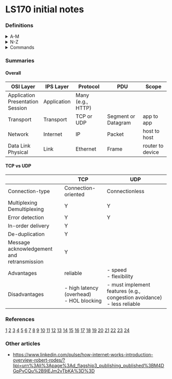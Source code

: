 # LS170 initial notes

### Definitions

<details>
<summary>A-M</summary>

#### A-M

- **AJAX** (Asynchronous JavaScript and XML) : a feature that allows browsers to issue requests and process responses *without a full page refresh**; this prevents the very expensive overhead of re-creating an entire webpage on every interaction [22]
  - AJAX requests: [22]
    - are performed asynchronously (the page does NOT refresh)
    - are similar to normal requests (same components, handled by server in same way)
    - have their response typically handled by some client-side JavaScript code

- **Application Layer** : The top-most layer of the OSI and IPS models;  provides communication services to applications themselves;  does not refer to actual applications [15]
  - protocols in this layer are the ones which actual applications most directly interact with; provides a syntax for applications to interact [15]

- **Bandwidth** : the *amount* of data that can be sent in a particular unit of time (typically a second) [2]; a measure of *capacity* [6]

- **Broadcast address** : the IP address at the END of the range assigned to a single local network (see also Network Address) [5]

- **Browser** (web browser) : Browsers hide much of the underlying HTTP request/response cycle: [20]
  - e.g., if you fill out a web form, it will issue the POST request, get a response with a `Location` header, issue a request to the locationd defined in the `Location` header and then display the (HTML) response from the second request; a browser tool like CURL or Postman may not do all of that [20]

- **Buffer** : memory allocated according to OS configuration and physical resources available to store data awaiting processing [12]
  - used in TCP for flow control [12]

- **Byte** : a unit of digital information containing 8 bits

- **Callback** : a piece of logic you pass on to some function to be executed after a certain event has happend [22]
  - e.g., a `callback` may be triggered when a response is returned

- **Congestion avoidance** : the application of an approach and algorithm to determine the size of the initial transmission window, and how much the window should be reduced depending on network conditions (i.e., network congestion) [12]
  - typically uses data loss and number of retransmissions to determine if the network is congested [12]

- **Connectionless network communication** : a single socket object that is set to `listen()` for incoming messages (from any source) directed to its specific IP address:port [10]

- **Connection-oriented network communication** : instantiating multiple socket objects to create a connection between applications;  analogous to replicating yourself to participate in 5 different concurrent conversations [10]
  - there is still a single socket object listening for incoming messages, but once a message arrives, a new socket object is instantiated to listen specifically for messages corresponding to the four-tuple (a specific source port, source IP, destination port, destination IP) [10]
  - generally, these connections are more reliable:  easier to implement rules for managing communication order of messages, responses, retransmission, etc. [10]

- **Connection state** (for TCP, connection-oriented communication) : possible states which a TCP connection progresses through during its lifetime: [12]
  - LISTEN : this state is important (on server side)
  - SYN-SENT
  - SYN-RECEIVED
  - ESTABLISHED : this state is important
  - FIN-WAIT-1
  - FIN-WAIT-2
  - CLOSE-WAIT
  - CLOSING
  - LAST-ACK
  - TIME-WAIT
  - CLOSED (a fictional state, since if closed, no connection exists)
  - Listen and Established are most important since other states relate to establishing and terminating connections

- **Cookie** (HTTP cookie) : small files of data (containing session information) sent from the server and stored in the client (browser) during a request/response cycle [22]
  - session information is stored in the cookie; actual session data is stored on the server
  - the client-side cookie is compared with server-side data on every request to identify the current session

- **CORS** (Cross-Origin Resource Sharing) : a mechanism that allows interactions that would normally be restricted cross-origin to take place; adds new HTTP headers that lets servers serve resources cross-origin to specified origins [23]

- **CRC** (Cyclic Redundancy Check) : see FCS below [3]

- **Bandwidth bottleneck** : a point at which bandwidth changes from relatively high to relatively low [2]

- **DNS** (Domain Name System) : a distributed database which translates domain names (e.g., `www.google.com`) to an IP address (e.g., `197.251.230.45`) [17]
  - DNS databases are stored on a hierarchy of world-wide DNS servers - no one server contains the complete database; if 1 server does not contain a requested domain name, that server routes the request to another DNS server up the hierarchy [17]

- **Encapsulation** : how protocols at different network layers can work together;  implemented through PDUs (i.e., the info at a higher layer is part of the data payload of a lower layer) [6]

- **Frame** : an Ethernet PDU [6] i.e., structured data.  Key components to remember are Source and Destination MAC address and Data Payload. [3] Exact headers used in an Ethernet frame will vary according to different Ethernet standards [9 q6]

- **FCS** (Frame Check Sequence) : the final 4 bytes (32 bits) of an Ethernet frame used for a CRC (cyclic redundancy check).  The receiving device generates it's own FCS from frame data then compares it to the FCS in the sent data. If the 2 don't match, the frame is dropped.  Ethernet does not implement retransmission functionality - this is left to higher level protocols. [3]

- **Flow Control** : a mechanism to prevent the sender from overwhelming the receiver with too much data at once [12]
  - in TCP: data awaiting processing is stored in a buffer
  - the amount of data each side can accept is defined in the WINDOW field of the TCP header; this is a dynamic field (i.e., will change depending on how full the buffer is) [12]

- **Four-tuple** : Four pieces of information defined for connection-oriented network communication:  source port, source IP, destination port, destination IP;  newly instantiated sockets listen for messages where all 4 pieces of info match [10]

- **Four-way handshake** : a process used for terminating TCP connections; uses `FIN` flag of TCP headers [12]

- **GET** (HTTP request) : used to retrieve a resource (most links are GETs); the response can be anything, but if it's HTML and that HTML references other resources, a browser will automatically request those referenced resources, a pure HTTP tool (like `curl`) will not [20]

- **Header** (HTTP request or response header) : colon-separated name-value pairs sent in plain text; HTTP headers allow the client and server to send additional info during the HTTP response/request cycle;  [20]

- **HOL blocking** (Head-of-Line blocking) : a general networking concept where an issue in delivering or processing 1 message in a sequence will 'block' or delay the deilvery of processing of subsequent messages [12]

- **Hop** : journeys between nodes on the network (i.e., interruptions for transmission, processing, queuing) [2]

- **HTML** (Hypertext Markup Language) : the means by whch resources on the web should be uniformly structured; one of the three technologies / concepts upon which the web was based (see also URI, HTTP) [16]
  - e.g., `<a>` with `href` attribute to provide links to other resources

- **HTTP** (Hypertext Transfer Protocol) : a stateless protocol for how clients communicate with servers [24]; the set of rules which provide uniformity to the way resources on the web are transferred between applications (a *request response protocol* between a *server* and a *client* [17]) [16]
  - serves as a link between applications (a message format) and the transfer of hypertext documents [17]
  - is an inherently *stateless* protocol - makes it hard to build user experiences that are stateful (e.g., know where a request came from, differentiating users, staying "logged in", etc.) [17]

- **HTTP request** : can be Get or Post (see also GET and POST) [20]
  - key components: [20]
    - HTTP method (i.e., GET vs POST)
    - path (resource name and any query parameters)
    - headers
    - message body (for POST requests)

- **HTTP response** : the raw data returned by a server to an HTTP request [21]
  - key components of a response: [21]
    - status code (e.g., 200) (see also Status Code)
    - headers
    - message body (contains the raw response data)

- **Hub** : a basic piece of network hardware that replicates a message and forwards it to all of the devices on the network. Devices connected to a hub that receive a message not intended for it (i.e., MAC address is different) will ignore the frame [3]

- **Interframe Gap** : a brief pause in transmission between each Ethernet frame; allows the receiver to prepare to receive the next frame; contributes to Transmission Delay. For 100Mbps Ethernet the gap is 0.96 microseconds. [3]

- **Internet** : A network of networks;  comprised of *network infrastructure* (physical devices: routers, switches, physical network, cables, etc.) and *protocols* (which allow infrastructure to function) [6]

- **Internet Layer** : Also called Network Layer (OSI model).  Generally uses Internet Protocol (IP) at this layer; primary purpose is to facilitate communication between hosts (e.g., computers) on different networks [5]

- **IP** : Internet Protocol [1]; IPv4 and IPv6 are currently in use; primary functions are: routing data between one device and another (i.e., between hosts) [10] across networks via IP addressing, encapsulation of data into packets [5]; the predominant protocol for *inter-network communication* [6]  (see also Packet)

- **IP Address** : logical address (unlike MAC addresses) - can be assigned as required to devices as they join a network;  must be assigned within  a range of addresses available to the LAN they join.[5]
  - IPv4 address: 32-bit length; set of 4 numbers of 8 bits each; decimal numbers between `0` and `255` (e.g., `109.156.106.57`); maximum possible unique addresses is ~4.3 billion [5]
  - IPv6 address: 128-bit length; 8 x 16 bit blocks (e.g., 8 sets of hexadecimal characters); max possible addresses is 340 undecillion [5] The first 4 sets are used to locate a specific network, the last 4 sets to identify a particular interface or device within that network [9 q9]

- **Internet Protocol Suite** : (also called TCP/IP model or DoD model) a framework for organizing the set of communication protocols used in the internet [8]
  - Layers include [corresponding PDU name]: [8]
    - Application
    - Transport [segment (TCP) or datagram (UDP)]
    - Internet [packet] (IP - from network to sub-network)
    - Link [frame] (Ethernet - from router to device)
  - lower levels (Ethernet, IP) are inherently unreliable - although checksum data is provided, if the frame or packet is corrupt, it will just be dropped [11]
  - for reliable data transmission, a system of rules must be implemented to enable it (e.g, TCP) [13]


- **LAN** (Local Area Network) : multiple devices (computers) connected via a network bridging device (like a hub, or more likely a switch).  If connected wirelessly, would be known as WLAN (Wireless LAN) [4]

- **Latency** : a measure of the *time* (or delay [6]) it takes for data to get from 1 point in a network to another [2]
  - consists of:
    - **propogation delay** : the time it takes for a message to travel from sender to receiver; ratio between distance and speed [2]
    - **transmission delay** : the time it takes to push data onto each "link" in it's journey from 1 point to another (e.g., between switches, routers, other network devices) [2]
    - **processing delay** : data needs to be processed at each 'link' - this is the delay to process data between links [2]
    - **queuing delay** : (also buffering) the amount of time data waits in a queue to be processed [2]
    - **last-mile latency** : delays which involve getting a network signal from ISP's network to home or office network; as data is directed down the network hierarchy to the correct sub-network there will be more frequent and shorter 'hops' [2]

- **MAC Address** : a (unique) sequence of 6, two-digit hexadecimal numbers (e.g., `00:40:96:9d:68:0a`) assigned to every device with a NIC; used to direct Ethernet frames between network devices in a (W)LAN;  MAC address is "burned in" when manufactured;  in theory, should all be unique (may not be, but rarely causes problems) [3] [6] MAC addresses have a 'flat' structure [9 q7]

- **Multiplexing** : transmitting multiple signals over a single channel;  opposite:  **demultiplexing** [10]
  - multiplexing is enabled through use of network ports [13]


</details>

<details>
<summary>N-Z</summary>

#### N-Z

- **Network** : 1 or more computers connected in such a way that they can communicate or exchange data [4]

- **Network address** : the IP address at the START of the range assigned to a single local network (see also Broadcast Address) [5]

- **Network congestion** : when there is more data being transmitted on a network than there is network capacity to transmit the data [12]
  - If there is congestion, excess data is lost [12]

- **Network edge** : the 'entry point' into a network like a home or corporate LAN [2]

- **NIC** (Network Interface Card) : any network-enabled device [3]

- **Origin** : a combination of *scheme*, *host*, and *port* [23]
  - scheme:  e.g., `http` vs `https`
  - host: `mysite.com` vs `anothersite.com`
  - port: `http://mysite.com` (port 80 by default) vs `http://mysite.com:4000`

- **OSI model** (Open Systems Interconnection model): a conceptual model for general computer network communication [8] (see also Internet Protocol Suite)
  - Layers include: [8]
    - Application
    - Presentation
    - Session
    - Transport
    - Network
    - Data Link
    - Physical

- **Packet** : a PDU within the IP Protocol;  has a header and a data payload;  data payload is generally a TCP segment or UDP datagram [5]

- **Packet sniffing** : Reading HTTP request/responses being sent back and forth between a client and server; finding a session id would alow someone to pose as your client and be automatically logged in without needing your username or pw [23]

- **PDU** : Protocol Data Units [1]
  - an amount or block of data transferred over a network
  - may have diffrent names within different protocols or protocol layers
  - consists of a header, data payload, trailer (or footer)
  - e.g., Ethernet Frames are a PDU that encapsulate data from the Internet/Network layer above [3]

- **Physical network** : the tangible infrastructure that transmits electrical signals, light, radio waves which carry network communications [6]

- **Pipelining** : similar to a Stop-and-Wait protocol, but the sender continuously sends messages in a "window" (maximum number of messages in the pipeline at any 1 time) without waiting for the acknowledgement.  If there is a time-out before an acknowledgement is received, that message will be re-sent, etc as per the Stop-and-Wait protocol [11]
  - specific implementations are "Go-back-N" and "Selective Repeat" [11]

- **Port** (network port): an identifer for a specific process running on a host (will be between 0 - 65,535, some numbers are reserved) [10]
  - 0 - 1023 : assigned to processes that provide commonly used network services
      - HTTP is port 80 (unencrypted) or port 443 (encrypted)
      - FTP is port 20
      - SMTP is port 25
  - 1024 - 49,151 : registered ports; assigned as requested by private entities; may also be *ephemeral* (temporary) ports assigned by the operating system
  - source and destination ports are included in PDU for transport layer (exact structure varies based on specific transport protocol used) [10]

- **POST** (HTTP request) : an HTTP request that allows you to send or submit data to the server; allows sending of much larger and sensitive data to the server (such as passwords, images, videos, etc.) [20]
  - data is sent as part of the HTTP *body*; body is optional (can be blank) [20]

- **Protocol** : (network protocol) a system of rules governing the exchange or transission of data; various protocols have various functions (corresponding to the various 'layers' of the network) [6]
  - there are many different protocols to address different aspects of network communication OR the same aspect, but a specific use case [7]

- **Query string** (HTTP) : used to send data to the server; used *only* in HTTP GET requests [18]
  - components include: [18]
    - `?` : reserved character to mark the start of the query string
    - e.g. `search=ruby` : a parameter name/value pair
    - `&` : reserved character used when adding more parameters to the query string
    - e.g., `results=10` : another parameter name/value pair
  - limits: [18]
    - have a max length (cannot send a lot of data)
    - all name/value pairs are visible in the URL (can't send sensitive info)
    - space and special characters can't be used (need to be URL encoded)

- **Round-trip Time (RTT)** : a latency calculation often used in networking - the length of time for a signal to be sent, added to the length of time for an acknowledgement or response to be received [2]

- **Router** : a network device;  responsible for a network 'segment' (i.e., a range of IP addresses for which the router keeps a record and can forward packets to);  routers also keep a routing table - record of other routers on the network and their network addresses [5]

- **Same-origin policy** : a policy that permits unrestricted interaction between resources originating from the same origin, but restricts certain interactions between resources originating from different origins [23] (see also Origin)
  - typically allowed:  requests for linking, redirects, form submissions, embedding of resources from other origins (e.g., scripts, css stylesheets, images, media, fonts, iframes)
  - typically restricted: cross-origin requests (where resources are being accessed programmatically using APIs such as `XMLHttpRequest` or `fetch`)

- **Secure HTTP (HTTPS)** : the use of TLS to encrypt the requests/responses associated with HTTP (i.e., not send them as strings, which are susceptible to *packet sniffing*) [23]

- **Session Hijacking** : when a hacker obtains the session id and can access the web application as if they are an authenticated user; does not require the username/pw [23]
  - countermeasures: [23]
    - reset the session - render the old session id invalid and create a new one
    - setting expiration times on sessions (limit time a hacker has to use the session id)
    - use HTTPS

- **Session Identifier** : a unique token that gets passed whenever a client makes a request to the server to allow the server to identify clients [22]
  - when using session identifiers, for each request, the server must: [22]
    - inspect the request for a session identifier
    - ensure the session is still valid
    - maintain rules on how to handle session expiration and how to store session data
    - retrieve session data based on the session id
    - recreate the application state (e.g., HTML for a web request) from the session data and send it back to the client as a response

- **Socket** : also a *communication end-point*; conceptually, it is an endpoint used for inter-process communication [10]
  - could be a UNIX socket (mechanism for communicating between local process running on the same maching)
  - could also be an internet socket (e.g., TCP/IP socket): a mechanism for inter-process communication between networked processes (usually on different machines)
  - ==the combo of an IP address and port information==; this enables end-to-end communication between specific applications (often on different machines, but could be a `localhost` and a browser on the same machine) (e.g., `216.3.128.12:8080`) [10]
  - sockets are implemented by instantiating *socket objects* (often following the Berkeley sockets API model:  `bind()`, `listen()`, `accept()`, `connect()`, etc. Ruby, Python, Node.js use this) [10]

- **Stateless (protocol)** : a protocol designed such that each request/response pair is completely independent of the previous one [17]
  - use of a stateless protocol implies that servers do not need to store info (like state) between requests; i.e., there is no "clean-up" if a request breaks en route to the server [17]

- **Status Code** (HTTP response) : a 3-digit number a server sends back after receiving a request; signifies the status of the request; typically returned with status text [21]
  - |status code | status text | meaning |
    |------------|-------------|---------|
    |200         | OK          | request handled successfully |
    |302         | Found       | requested resource has changed temporarily <br> usually redirects to another URL defined in `Location` response header|
    |404         | Not Found   | requested resource cannot be found |
    |500         | internal server error | server has encountered a generic error | 
  
- **Stop-and-Wait protocol** : a reliable protocol, but not very efficient - a lot of waiting for acknowledgements [11]
  -  messages are sent with sequence numbers and a timeout; receiver sends an acknowledgement (w/ sequence number) once received; then sender sends next message in sequence (w/ sequence number) [11]
  - if acknowledgement goes missing, sender will re-send a message (w/ sequence number) after time-out [11]
  - if receiver gets a duplicate, it will drop it and re-send the acknowledgement [11]

- **Sub-net** : when a network range (of IP addresses) is split into smaller networks (e.g., the range 109.156.106.0 - 109.156.106.255 is split into 2 smaller segments with 2 routers: 1 responsible for 109.156.106.0 - 109.156.106.127 AND another for 109.156.106.128 - 109.156.106.255) [5]

- **Switch** : a network device that directs Ethernet frames to ONLY the desired MAC address;  a MAC Address Table keeps a record of ports and MAC addresses for connected devices [3]

- **TCP** (Transmission Control Protocol) : provides reliable network communication (data transfer) on top of an unreliable channel [12]
  - ==Reliability is provided through *message acknowledgement* and *retransmission*, and *in-order delivery*== [13]
  - Key focuses are: [12]
    - data integrity (error detection [14 q4])
    - de-duplication [14 q4]
    - in-order delivery
    - retransmission of lost data
  - also provides data encapsulation and multiplexing (through TCP segments) [12]
  - PDUs are called "Segments" [8] [12]
  - ==TCP is a connection-oriented protocol==, it requires a connection between application processes established through a ==Three-way Handshake== (see also Three-way Handshake) [12]
  - Key aspect to know is that when establishing a connection, a sender MUST wait a full RTT (SYN sent and SYN ACK received) before sending data: this is "a lot of overhead" to establish connections; thus important to provide efficiency and reliability for retransmission of data once a connection is established through ==Flow Control and Congestion Avoidance== (see also Flow Control and Congestion Avoidance) [12]
  - there are variations of TCP which use different algorithms or approaches for determining the size of the initial transmission window and how to vary this based on network conditions
  - Disadvantages of TCP: 
    - ==HOL blocking can occur since in-order delivery of Segments is required==;  can lead to increased queuing delays; increases latency [12]
    - ==latency overhead of establishing a connection== [13]

- **Three-way Handshake** : a process used for establishing TCP connections [12]
  - 1. Sender ==sends SYN== (sync) Segment
  - 2. Receiver receives SYN, ==responds with SYN ACK== (acknowledge) Segment
  - 3. Sender receives SYN ACK, responds with ==ACK==
  - 4. Receiver receives ACK;  establishes connection
  - see also Connection State [12]

- **TTL** (Time to Live) : a value within the Packet header that defines the maximum number of network 'hops' a packet can take before being dropped; at each hop, the network router will decrement TTL by 1 [5]

- **UDP** (User Datagram Protocol) : a ==simple connectionless protocol== at the Transport layer that uses one-way data flow; its simplicity allows it to be ==fast and flexible== [12] [13]
  - Header includes only: source port, destination port, length (of data in bits), checksum (required for IPv6, but optional for IPv4;  i.e., does provide error-checking [14 q5] )
  - also provides multiplexing (through use of ports)
  - PDU is "Datagram" [12]
  - provides no guarantee of message delivery (==no reliability==), message delivery order (==no in-order delivery==), ==no congestion-avoidance or flow-control==, no connection state tracking (since it is a connectionless protocol) [12] [13]
  - Applications using UDP can start sending data without waiting for connections to be established; actual transmission is also faster (datagrams are not re-sent); latency is less of an issue; no HOL blocking
  - specific services (like in-order delivery [sequencing] or data retransmission) are left up to the developer to decide if they want to implement
  - best used for voice or video calling, online gaming; streaming - occasional dropped data will lead to glitches, but are worth the speed of the protocol, especially over long distances (high latency)
  - best practice for UDP use involves implementing congestion avoidance to prevent the network from being overwhelmed

- **URI** (Uniform Resource Identifier) : a general concept - identifiers [19]; a string of characters which identifies a particular resource; URIs mark specific points in the information space of the web [16]

- **URL** (Uniform Resource Locator) : distinct from URI [16]; a type of URI [19]; (see also URI); the most frequently used part of a URI that specifies where resources are located [18]
  - Comprised of components: [18]
    - scheme (e.g., `http`)
    - host (e.g., `www.example.com`)
    - port (e.g., `:88`) : optional - only required if not using the default port (default for normal HTTP requests is port `80`)
    - path (e.g., `/home`) optional - shows what local resource is being requested (could point to a specific file)
    - query string (e.g., `?item=book`) optional - made up of *query parameters* to send data to the server
  - can only use standard 128-character ASCII set (single-byte UTF-8 codes) [18]
    - if not part of the standard set, might be misinterpreted (e.g., `%`, ` `, `'`, `"`, `#`, `<`, `>`, `[`, `]`, `~`, etc.), or reserved (e.g., `&`, `/`, `?`, `:`, `@`) then it must be encoded
  

- **WLAN** (Wireless LAN) : where devices are connected wirelessly to a central device (wireess hub or switch) [4]

- **World wide web** (the "web") : a **service** that can be accessed via the internet;  an information system comprised of resources navigable using an URL [16]

- **XSS** (Cross-site Scripting) : adding raw HTML and Javascript through available forms to 'inject' script onto a website which then gets interpreted and executed by the browser [23]
  - e.g. attacker could use JavaScript to get session ids of all future visitors to the site; malicious code would bypass the same-origin policy since it lives on the site
  - simple example: could add `<script>alert('Hello world...')</script>` to a comment section to have an alert pop-up
  - countermeasures: [23]
    - 'sanitize' user input - eliminate `<script>` tags or disallow HTML / JS altogether
    - escape all user input when displaying it - so it does not get interpreted as code by the browser
      - e.g., replace `<p>` and `</p>` with `&lt;p&gt;` and `&lt;/p&gt;`


</details>


<details>
<summary>Commands</summary>

### Commands / Tools

- `traceroute google.com`  (`tracert` for Windows): displays the route and latency of a path across a network (e.g., my computer to Google server) [2]

- `netstat -ntup` : displays all of the active network connections (including local address and foreign address as sockets [IP address:port]) for active applications

- `curl www.google.com` : a command line tool used to issue HTTP requests

</details>

### Summaries

#### Overall

| OSI Layer | IPS Layer   | Protocol   | PDU                 | Scope             |
|-----------|-------------|------------|---------------------|-------------------|
| Application <br> Presentation <br> Session | Application | Many (e.g., HTTP) | |
| Transport | Transport   | TCP or UDP | Segment or Datagram | app to app        |
| Network | Internet    | IP         | Packet              | host to host      |
| Data Link <br> Physical | Link | Ethernet | Frame | router to device |

#### TCP vs UDP

|                | TCP | UDP |
|----------------|-----|-----|
|Connection-type |Connection-oriented|Connectionless|
|Multiplexing <br> Demultiplexing   |  Y  |  Y  |
|Error detection |  Y  |  Y  |
|In-order delivery|  Y  |   |
|De-duplication|  Y  |   |
|Message acknowledgement and <br>retransmission|  Y  |   |
|Advantages | reliable | - speed <br> - flexibility |
|Disadvantages | - high latency (overhead) <br> - HOL blocking| - must implement features (e.g., congestion avoidance) <br> - less reliable |

### References
[1](https://launchschool.com/lessons/4af196b9/assignments/21ef33af)
[2](https://launchschool.com/lessons/4af196b9/assignments/097d7577)
[3](https://launchschool.com/lessons/4af196b9/assignments/81df3782)
[4](https://launchschool.com/lessons/4af196b9/assignments/268243e5)
[5](https://launchschool.com/lessons/4af196b9/assignments/b222ecfb)
[6](https://launchschool.com/lessons/4af196b9/assignments/6b7df8fb)
[7](https://launchschool.com/lessons/4af196b9/assignments/a53e65ce)
[8](https://launchschool.com/lessons/4af196b9/assignments/21ef33af)
[9](https://launchschool.com/quizzes/18c3a173)
[10](https://launchschool.com/lessons/2a6c7439/assignments/41113e98)
[11](https://launchschool.com/lessons/2a6c7439/assignments/89636ed4)
[12](https://launchschool.com/lessons/2a6c7439/assignments/d09ddd52)
[13](https://launchschool.com/lessons/2a6c7439/assignments/4ab0993c)
[14](https://launchschool.com/quizzes/6b67f575)
[15](https://launchschool.com/lessons/cc97deb5/assignments/c604eb60)
[16](https://launchschool.com/lessons/cc97deb5/assignments/e3d85587)
[17](https://launchschool.com/books/http/read/background)
[18](https://launchschool.com/books/http/read/what_is_a_url)
[19](https://danielmiessler.com/study/difference-between-uri-url/)
[20](https://launchschool.com/books/http/read/making_requests)
[21](https://launchschool.com/books/http/read/processing_responses)
[22](https://launchschool.com/books/http/read/statefulness)
[23](https://launchschool.com/books/http/read/security)
[24](https://launchschool.com/lessons/cc97deb5/assignments/586769d9)


### Other articles
- https://www.linkedin.com/pulse/how-internet-works-introduction-overview-robert-rodes/?lipi=urn%3Ali%3Apage%3Ad_flagship3_publishing_published%3BM4DGpPvCQu%2B9IEJm2vTbKA%3D%3D